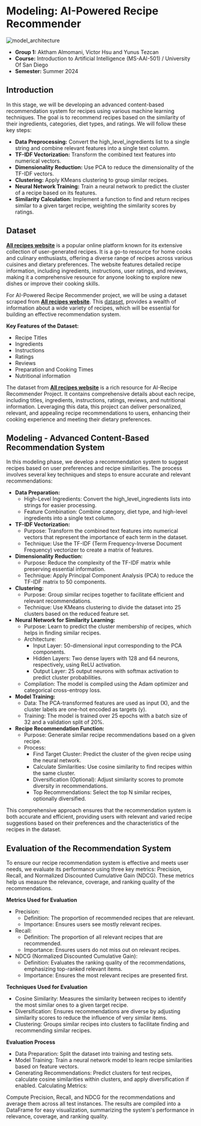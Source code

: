 # Modeling: AI-Powered Recipe Recommender

![model_architecture](https://github.com/user-attachments/assets/2d74c73f-5534-43f5-a126-fbb0c360aa0c)

* **Group 1:** Aktham Almomani, Victor Hsu and Yunus Tezcan
* **Course:** Introduction to Artificial Intelligence (MS-AAI-501) / University Of San Diego
* **Semester:** Summer 2024

## **Introduction**

In this stage, we will be developing an advanced content-based recommendation system for recipes using various machine learning techniques. The goal is to recommend recipes based on the similarity of their ingredients, categories, diet types, and ratings. We will follow these key steps:

* **Data Preprocessing:** Convert the high_level_ingredients list to a single string and combine relevant features into a single text column.
* **TF-IDF Vectorization:** Transform the combined text features into numerical vectors.
* **Dimensionality Reduction:** Use PCA to reduce the dimensionality of the TF-IDF vectors.
* **Clustering:** Apply KMeans clustering to group similar recipes.
* **Neural Network Training:** Train a neural network to predict the cluster of a recipe based on its features.
* **Similarity Calculation:** Implement a function to find and return recipes similar to a given target recipe, weighting the similarity scores by ratings.

## **Dataset**

**[All recipes website](https://www.allrecipes.com/)** is a popular online platform known for its extensive collection of user-generated recipes. It is a go-to resource for home cooks and culinary enthusiasts, offering a diverse range of recipes across various cuisines and dietary preferences. The website features detailed recipe information, including ingredients, instructions, user ratings, and reviews, making it a comprehensive resource for anyone looking to explore new dishes or improve their cooking skills.

For AI-Powered Recipe Recommender project, we will be using a dataset scraped from **[All recipes website](https://www.allrecipes.com/)**. This [dataset](https://github.com/shaansubbaiah/allrecipes-scraper/blob/main/export/scraped-07-05-21.csv), provides a wealth of information about a wide variety of recipes, which will be essential for building an effective recommendation system.

**Key Features of the Dataset:**
* Recipe Titles
* Ingredients
* Instructions
* Ratings
* Reviews
* Preparation and Cooking Times
* Nutritional information

The dataset from **[All recipes website](https://www.allrecipes.com/)** is a rich resource for AI-Recipe Recommender Project. It contains comprehensive details about each recipe, including titles, ingredients, instructions, ratings, reviews, and nutritional information. Leveraging this data, this project can deliver personalized, relevant, and appealing recipe recommendations to users, enhancing their cooking experience and meeting their dietary preferences.

## **Modeling - Advanced Content-Based Recommendation System**

In this modeling phase, we develop a recommendation system to suggest recipes based on user preferences and recipe similarities. The process involves several key techniques and steps to ensure accurate and relevant recommendations:



* **Data Preparation:**
  * High-Level Ingredients: Convert the high_level_ingredients lists into strings for easier processing.
  * Feature Combination: Combine category, diet type, and high-level ingredients into a single text column.
* **TF-IDF Vectorization:**
  * Purpose: Transform the combined text features into numerical vectors that represent the importance of each term in the dataset.
  * Technique: Use the TF-IDF (Term Frequency-Inverse Document Frequency) vectorizer to create a matrix of features.
* **Dimensionality Reduction:**
  * Purpose: Reduce the complexity of the TF-IDF matrix while preserving essential information.
  * Technique: Apply Principal Component Analysis (PCA) to reduce the TF-IDF matrix to 50 components.
* **Clustering:**
  * Purpose: Group similar recipes together to facilitate efficient and relevant recommendations.
  * Technique: Use KMeans clustering to divide the dataset into 25 clusters based on the reduced feature set.
* **Neural Network for Similarity Learning:**
  * Purpose: Learn to predict the cluster membership of recipes, which helps in finding similar recipes.
  * Architecture:
    * Input Layer: 50-dimensional input corresponding to the PCA components.
    * Hidden Layers: Two dense layers with 128 and 64 neurons, respectively, using ReLU activation.
    * Output Layer: 25 output neurons with softmax activation to predict cluster probabilities.
  * Compilation: The model is compiled using the Adam optimizer and categorical cross-entropy loss.
* **Model Training:**
  * Data: The PCA-transformed features are used as input (X), and the cluster labels are one-hot encoded as targets (y).
  * Training: The model is trained over 25 epochs with a batch size of 32 and a validation split of 20%.
* **Recipe Recommendation Function:**
  * Purpose: Generate similar recipe recommendations based on a given recipe.
  * Process:
    * Find Target Cluster: Predict the cluster of the given recipe using the neural network.
    * Calculate Similarities: Use cosine similarity to find recipes within the same cluster.
    * Diversification (Optional): Adjust similarity scores to promote diversity in recommendations.
    * Top Recommendations: Select the top N similar recipes, optionally diversified.

This comprehensive approach ensures that the recommendation system is both accurate and efficient, providing users with relevant and varied recipe suggestions based on their preferences and the characteristics of the recipes in the dataset.

## **Evaluation of the Recommendation System**

To ensure our recipe recommendation system is effective and meets user needs, we evaluate its performance using three key metrics: Precision, Recall, and Normalized Discounted Cumulative Gain (NDCG). These metrics help us measure the relevance, coverage, and ranking quality of the recommendations.

**Metrics Used for Evaluation**
* Precision:
  * Definition: The proportion of recommended recipes that are relevant.
  * Importance: Ensures users see mostly relevant recipes.
* Recall:
  * Definition: The proportion of all relevant recipes that are recommended.
  * Importance: Ensures users do not miss out on relevant recipes.
* NDCG (Normalized Discounted Cumulative Gain): 
  * Definition: Evaluates the ranking quality of the recommendations, emphasizing top-ranked relevant items.
  * Importance: Ensures the most relevant recipes are presented first.

**Techniques Used for Evaluation**
* Cosine Similarity: Measures the similarity between recipes to identify the most similar ones to a given target recipe.
* Diversification: Ensures recommendations are diverse by adjusting similarity scores to reduce the influence of very similar items.
* Clustering: Groups similar recipes into clusters to facilitate finding and recommending similar recipes.

**Evaluation Process**
* Data Preparation: Split the dataset into training and testing sets.
* Model Training: Train a neural network model to learn recipe similarities based on feature vectors.
* Generating Recommendations: Predict clusters for test recipes, calculate cosine similarities within clusters, and apply diversification if enabled.
Calculating Metrics:

Compute Precision, Recall, and NDCG for the recommendations and average them across all test instances.
The results are compiled into a DataFrame for easy visualization, summarizing the system's performance in relevance, coverage, and ranking quality.
